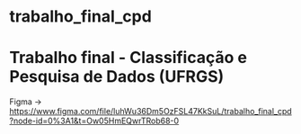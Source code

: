 # trabalho_final_cpd
<h1>Trabalho final - Classificação e Pesquisa de Dados (UFRGS)</h1>

Figma -> https://www.figma.com/file/luhWu36Dm5OzFSL47KkSuL/trabalho_final_cpd?node-id=0%3A1&t=Ow05HmEQwrTRob68-0
